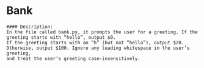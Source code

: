 
# Bank

    #### Description:
    In the file called bank.py, it prompts the user for a greeting. If the greeting starts with “hello”, output $0. 
    If the greeting starts with an “h” (but not “hello”), output $20. Otherwise, output $100. Ignore any leading whitespace in the user’s greeting, 
    and treat the user’s greeting case-insensitively.